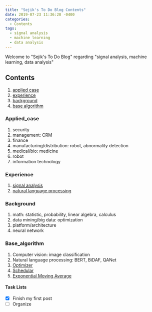 ```yaml
---
title: "Sejik's To Do Blog Contents"
date: 2019-07-23 11:36:28 -0400
categories:
  - Contents
tags:
  - signal analysis
  - machine learning
  - data analysis
---
```


Welcome to "Sejik's To Do Blog" regarding "signal analysis, machine learning, data analysis"

## Contents
  1. [applied case](#applied_case)
  2. [experience](#experience)
  3. [background](#background)
  4. [base algorithm](#base_algorithm)

### Applied_case
  1. security
  2. management: CRM
  3. finance
  4. manufacturing/distribution: robot, abnormality detection
  5. medical/bio: medicine
  6. robot
  7. information technology

### Experience
  1. [signal analysis][sejik_signal_analysis_github]
  2. [natural language processing][sejik_NLP_github]
  
### Background
  1. math: statistic, probability, linear algebra, calculus
  2. data mining/big data: optimization
  3. platform/architecture
  4. neural network

### Base_algorithm
  1. Computer vision: image classification
  2. Natural language processing: BERT, BiDAF, QANet
  3. [Optimizer][Optimizer]  
  4. [Schedular][Schedular]  
  5. [Exponential Moving Average][Exponential_Moving_Average]

#### Task Lists
- [x] Finish my first post
- [ ] Organize

[sejik_signal_analysis_github]: https://github.com/Sejik/SignalAnalysis
[sejik_NLP_github]: https://github.com/Sejik/NLP
[Optimizer]: https://sejik.github.io/optimizer/optimizer/
[Schedular]: https://sejik.github.io/schedular/schedular/
[Exponential_Moving_Average]: https://sejik.github.io/exponential_moving_average/exponential-moving-average/
